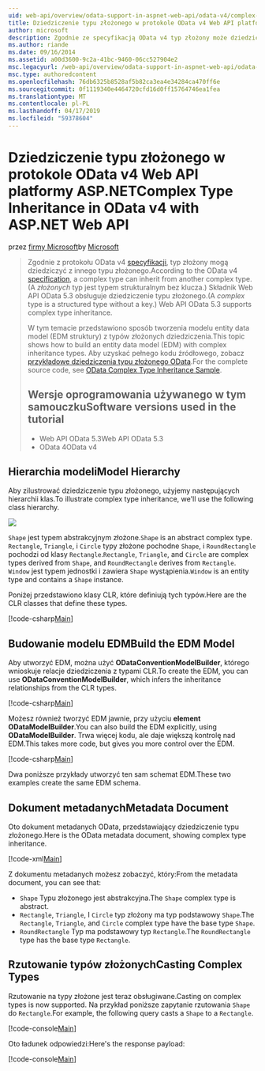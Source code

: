 ```yaml
---
uid: web-api/overview/odata-support-in-aspnet-web-api/odata-v4/complex-type-inheritance-in-odata-v4
title: Dziedziczenie typu złożonego w protokole OData v4 Web API platformy ASP.NET | Dokumentacja firmy Microsoft
author: microsoft
description: Zgodnie ze specyfikacją OData v4 typ złożony może dziedziczyć z innego typu złożonego. (Typ złożony jest typem strukturalnym bez klucza). Interfejs API sieci Web...
ms.author: riande
ms.date: 09/16/2014
ms.assetid: a00d3600-9c2a-41bc-9460-06cc527904e2
msc.legacyurl: /web-api/overview/odata-support-in-aspnet-web-api/odata-v4/complex-type-inheritance-in-odata-v4
msc.type: authoredcontent
ms.openlocfilehash: 76db6325b8528af5b82ca3ea4e34284ca470ff6e
ms.sourcegitcommit: 0f1119340e4464720cfd16d0ff15764746ea1fea
ms.translationtype: MT
ms.contentlocale: pl-PL
ms.lasthandoff: 04/17/2019
ms.locfileid: "59378604"
---
```

# <a name="complex-type-inheritance-in-odata-v4-with-aspnet-web-api"></a><span data-ttu-id="cb70d-104">Dziedziczenie typu złożonego w protokole OData v4 Web API platformy ASP.NET</span><span class="sxs-lookup"><span data-stu-id="cb70d-104">Complex Type Inheritance in OData v4 with ASP.NET Web API</span></span>

<span data-ttu-id="cb70d-105">przez [firmy Microsoft](https://github.com/microsoft)</span><span class="sxs-lookup"><span data-stu-id="cb70d-105">by [Microsoft](https://github.com/microsoft)</span></span>

> <span data-ttu-id="cb70d-106">Zgodnie z protokołu OData v4 [specyfikacji](http://www.odata.org/documentation/odata-version-4-0/), typ złożony mogą dziedziczyć z innego typu złożonego.</span><span class="sxs-lookup"><span data-stu-id="cb70d-106">According to the OData v4 [specification](http://www.odata.org/documentation/odata-version-4-0/), a complex type can inherit from another complex type.</span></span> <span data-ttu-id="cb70d-107">(A *złożonych* typ jest typem strukturalnym bez klucza.) Składnik Web API OData 5.3 obsługuje dziedziczenie typu złożonego.</span><span class="sxs-lookup"><span data-stu-id="cb70d-107">(A *complex* type is a structured type without a key.) Web API OData 5.3 supports complex type inheritance.</span></span>
> 
> <span data-ttu-id="cb70d-108">W tym temacie przedstawiono sposób tworzenia modelu entity data model (EDM struktury) z typów złożonych dziedziczenia.</span><span class="sxs-lookup"><span data-stu-id="cb70d-108">This topic shows how to build an entity data model (EDM) with complex inheritance types.</span></span> <span data-ttu-id="cb70d-109">Aby uzyskać pełnego kodu źródłowego, zobacz [przykładowe dziedziczenia typu złożonego OData](http://aspnet.codeplex.com/sourcecontrol/latest#Samples/WebApi/OData/v4/ODataComplexTypeInheritanceSample/ReadMe.txt).</span><span class="sxs-lookup"><span data-stu-id="cb70d-109">For the complete source code, see [OData Complex Type Inheritance Sample](http://aspnet.codeplex.com/sourcecontrol/latest#Samples/WebApi/OData/v4/ODataComplexTypeInheritanceSample/ReadMe.txt).</span></span>
> 
> ## <a name="software-versions-used-in-the-tutorial"></a><span data-ttu-id="cb70d-110">Wersje oprogramowania używanego w tym samouczku</span><span class="sxs-lookup"><span data-stu-id="cb70d-110">Software versions used in the tutorial</span></span>
> 
> 
> - <span data-ttu-id="cb70d-111">Web API OData 5.3</span><span class="sxs-lookup"><span data-stu-id="cb70d-111">Web API OData 5.3</span></span>
> - <span data-ttu-id="cb70d-112">OData 4</span><span class="sxs-lookup"><span data-stu-id="cb70d-112">OData v4</span></span>


## <a name="model-hierarchy"></a><span data-ttu-id="cb70d-113">Hierarchia modeli</span><span class="sxs-lookup"><span data-stu-id="cb70d-113">Model Hierarchy</span></span>

<span data-ttu-id="cb70d-114">Aby zilustrować dziedziczenie typu złożonego, użyjemy następujących hierarchii klas.</span><span class="sxs-lookup"><span data-stu-id="cb70d-114">To illustrate complex type inheritance, we'll use the following class hierarchy.</span></span>

![](complex-type-inheritance-in-odata-v4/_static/image1.png)

<span data-ttu-id="cb70d-115">`Shape` jest typem abstrakcyjnym złożone.</span><span class="sxs-lookup"><span data-stu-id="cb70d-115">`Shape` is an abstract complex type.</span></span> <span data-ttu-id="cb70d-116">`Rectangle`, `Triangle`, i `Circle` typy złożone pochodne `Shape`, i `RoundRectangle` pochodzi od klasy `Rectangle`.</span><span class="sxs-lookup"><span data-stu-id="cb70d-116">`Rectangle`, `Triangle`, and `Circle` are complex types derived from `Shape`, and `RoundRectangle` derives from `Rectangle`.</span></span> <span data-ttu-id="cb70d-117">`Window` jest typem jednostki i zawiera `Shape` wystąpienia.</span><span class="sxs-lookup"><span data-stu-id="cb70d-117">`Window` is an entity type and contains a `Shape` instance.</span></span>

<span data-ttu-id="cb70d-118">Poniżej przedstawiono klasy CLR, które definiują tych typów.</span><span class="sxs-lookup"><span data-stu-id="cb70d-118">Here are the CLR classes that define these types.</span></span>

[!code-csharp[Main](complex-type-inheritance-in-odata-v4/samples/sample1.cs)]

## <a name="build-the-edm-model"></a><span data-ttu-id="cb70d-119">Budowanie modelu EDM</span><span class="sxs-lookup"><span data-stu-id="cb70d-119">Build the EDM Model</span></span>

<span data-ttu-id="cb70d-120">Aby utworzyć EDM, można użyć **ODataConventionModelBuilder**, którego wnioskuje relacje dziedziczenia z typami CLR.</span><span class="sxs-lookup"><span data-stu-id="cb70d-120">To create the EDM, you can use **ODataConventionModelBuilder**, which infers the inheritance relationships from the CLR types.</span></span>

[!code-csharp[Main](complex-type-inheritance-in-odata-v4/samples/sample2.cs)]

<span data-ttu-id="cb70d-121">Możesz również tworzyć EDM jawnie, przy użyciu **element ODataModelBuilder**.</span><span class="sxs-lookup"><span data-stu-id="cb70d-121">You can also build the EDM explicitly, using **ODataModelBuilder**.</span></span> <span data-ttu-id="cb70d-122">Trwa więcej kodu, ale daje większą kontrolę nad EDM.</span><span class="sxs-lookup"><span data-stu-id="cb70d-122">This takes more code, but gives you more control over the EDM.</span></span>

[!code-csharp[Main](complex-type-inheritance-in-odata-v4/samples/sample3.cs)]

<span data-ttu-id="cb70d-123">Dwa poniższe przykłady utworzyć ten sam schemat EDM.</span><span class="sxs-lookup"><span data-stu-id="cb70d-123">These two examples create the same EDM schema.</span></span>

## <a name="metadata-document"></a><span data-ttu-id="cb70d-124">Dokument metadanych</span><span class="sxs-lookup"><span data-stu-id="cb70d-124">Metadata Document</span></span>

<span data-ttu-id="cb70d-125">Oto dokument metadanych OData, przedstawiający dziedziczenie typu złożonego.</span><span class="sxs-lookup"><span data-stu-id="cb70d-125">Here is the OData metadata document, showing complex type inheritance.</span></span>

[!code-xml[Main](complex-type-inheritance-in-odata-v4/samples/sample4.xml?highlight=13,17,25,30)]

<span data-ttu-id="cb70d-126">Z dokumentu metadanych możesz zobaczyć, który:</span><span class="sxs-lookup"><span data-stu-id="cb70d-126">From the metadata document, you can see that:</span></span>

- <span data-ttu-id="cb70d-127">`Shape` Typu złożonego jest abstrakcyjna.</span><span class="sxs-lookup"><span data-stu-id="cb70d-127">The `Shape` complex type is abstract.</span></span>
- <span data-ttu-id="cb70d-128">`Rectangle`, `Triangle`, I `Circle` typ złożony ma typ podstawowy `Shape`.</span><span class="sxs-lookup"><span data-stu-id="cb70d-128">The `Rectangle`, `Triangle`, and `Circle` complex type have the base type `Shape`.</span></span>
- <span data-ttu-id="cb70d-129">`RoundRectangle` Typ ma podstawowy typ `Rectangle`.</span><span class="sxs-lookup"><span data-stu-id="cb70d-129">The `RoundRectangle` type has the base type `Rectangle`.</span></span>

## <a name="casting-complex-types"></a><span data-ttu-id="cb70d-130">Rzutowanie typów złożonych</span><span class="sxs-lookup"><span data-stu-id="cb70d-130">Casting Complex Types</span></span>

<span data-ttu-id="cb70d-131">Rzutowanie na typy złożone jest teraz obsługiwane.</span><span class="sxs-lookup"><span data-stu-id="cb70d-131">Casting on complex types is now supported.</span></span> <span data-ttu-id="cb70d-132">Na przykład poniższe zapytanie rzutowania `Shape` do `Rectangle`.</span><span class="sxs-lookup"><span data-stu-id="cb70d-132">For example, the following query casts a `Shape` to a `Rectangle`.</span></span>

[!code-console[Main](complex-type-inheritance-in-odata-v4/samples/sample5.cmd)]

<span data-ttu-id="cb70d-133">Oto ładunek odpowiedzi:</span><span class="sxs-lookup"><span data-stu-id="cb70d-133">Here's the response payload:</span></span>

[!code-console[Main](complex-type-inheritance-in-odata-v4/samples/sample6.cmd)]
